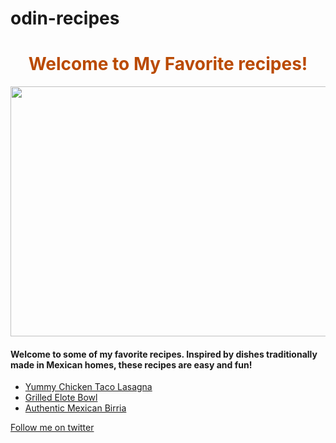 # odin-recipes
<!DOCTYPE html>
<html lang="en">
  <head>
    <meta charset="UTF-8">
   
  </head>
  
  <body>
    <center><h1 style="color:#BA4A00;">Welcome to My Favorite recipes!</h1>
</center>

  </head>

  <center><img src="https://askfrankie.co/wp-content/uploads/2018/03/The-Best-Food-for-French-Bulldogs-Health-Allergies-and-Brands-to-Consider.jpg"width="550" 
  height="400">
  </center>


</body>
  
  <body>
    <h4>Welcome to some of my favorite recipes. Inspired by dishes traditionally made in Mexican homes, these recipes are easy and fun!</h4>
    <ul>
<li><a href="Chicken-Taco-Lasagna.html">Yummy Chicken Taco Lasagna</a></li>
<li><a href="Grilled-Elote-Bowl.html">Grilled Elote Bowl</a></li>
<li><a href="Mexican-Birria-Recipe.html">Authentic Mexican Birria</a></li>
    </ul>
    <a href="https://twitter.com/Mari_soul1">Follow me on twitter</a>
  </body>
    
  </body>

</html>
